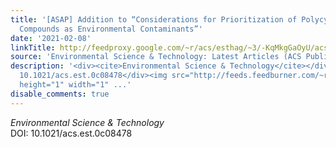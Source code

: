 ```yaml
---
title: '[ASAP] Addition to “Considerations for Prioritization of Polycyclic Aromatic
  Compounds as Environmental Contaminants”'
date: '2021-02-08'
linkTitle: http://feedproxy.google.com/~r/acs/esthag/~3/-KqMkgGaOyU/acs.est.0c08478
source: 'Environmental Science & Technology: Latest Articles (ACS Publications)'
description: '<div><cite>Environmental Science & Technology</cite></div><div>DOI:
  10.1021/acs.est.0c08478</div><img src="http://feeds.feedburner.com/~r/acs/esthag/~4/-KqMkgGaOyU"
  height="1" width="1" ...'
disable_comments: true
---
```

<div><cite>Environmental Science & Technology</cite></div><div>DOI: 10.1021/acs.est.0c08478</div><img src="http://feeds.feedburner.com/~r/acs/esthag/~4/-KqMkgGaOyU" height="1" width="1" ...